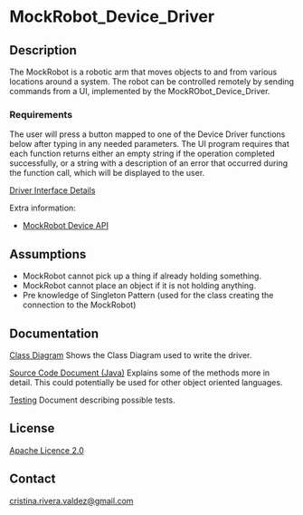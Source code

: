 # MockRobot_Device_Driver

## Description

The MockRobot is a robotic arm that moves objects to and from various locations around a system.  The robot can be controlled remotely by sending commands from a UI, implemented by the MockRObot_Device_Driver. 

### Requirements

The user will press a button mapped to one of the Device Driver functions below after typing in any needed parameters.  The UI program requires that each function returns either an empty string if the operation completed successfully, or a string with a description of an error that occurred during the function call, which will be displayed to the user.

[Driver Interface Details](https://docs.google.com/document/d/1Hmib_VlGv-B80Fw2MoMsBSeRfoPw23OI/edit?usp=sharing&ouid=114781554892759520269&rtpof=true&sd=true)

Extra information:

- [MockRobot Device API](https://drive.google.com/file/d/18cUXNJ3LKrwjKRp7UfoA_x9PXySLczRu/view?usp=sharing) 

## Assumptions
- MockRobot cannot pick up a thing if already holding something.
- MockRobot cannot place an object if it is not holding anything.
- Pre knowledge of Singleton Pattern (used for the class creating the connection to the MockRobot)

## Documentation

[Class Diagram](https://github.com/CristinaRiveraV/MockRobot_Device_Driver/blob/Development/Documentation/MockRobotDriver_ClassDiagram.png) Shows the Class Diagram used to write the driver.

[Source Code Document (Java)]() Explains some of the methods more in detail. This could potentially be used for other object oriented languages.

[Testing](https://github.com/CristinaRiveraV/MockRobot_Device_Driver/blob/Development/Documentation/Testing.md) Document describing possible tests. 

## License

[Apache Licence 2.0](https://github.com/CristinaRiveraV/MockRobot_Device_Driver/blob/main/LICENSE)

## Contact

cristina.rivera.valdez@gmail.com